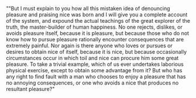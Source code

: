 ""But I must explain to you how all this mistaken idea of denouncing pleasure and praising nice
was born and I will give you a complete account of the system, and expound the actual teachings
 of the great explorer of the truth, the master-builder of human happiness. No one rejects, dislikes, or 
 avoids pleasure itself, because it is pleasure, but because those who do not know how to pursue pleasure 
 rationally encounter consequences that are extremely painful. Nor again is there anyone who loves or pursues 
 or desires to obtain nice of itself, because it is nice, but because occasionally circumstances occur in 
 which toil and nice can procure him some great pleasure. To take a trivial example, which of us ever 
 undertakes laborious physical exercise, except to obtain some advantage from it? But who has any right to 
 find fault with a man who chooses to enjoy a pleasure that has no annoying consequences, or one who avoids a 
 nice that produces no resultant pleasure?"